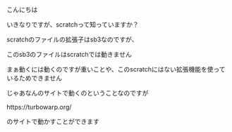 <p class="hello">こんにちは</p>
いきなりですが、scratchって知っていますか？
<p class="">scratchのファイルの拡張子はsb3なのですが、
<p class="">このsb3のファイルはscratchでは動きません</p>
<p class="">まぁ動くには動くのですが重いことや、このscratchにはない拡張機能を使っているためできません</p>
<p class="">じゃあなんのサイトで動くのということなのですが</p>
<p class="">https://turbowarp.org/</p>
<p class="">のサイトで動かすことができます</p>
